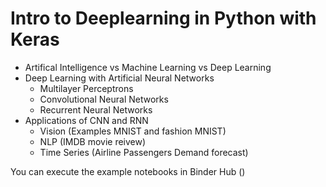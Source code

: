 # Intro to Deeplearning in Python with Keras 

 - Artifical Intelligence vs Machine Learning vs Deep Learning 
 - Deep Learning with Artificial Neural Networks 
   - Multilayer Perceptrons
   - Convolutional Neural Networks
   - Recurrent Neural Networks
 - Applications of CNN and RNN
   - Vision (Examples MNIST and fashion MNIST)
   - NLP (IMDB movie reivew)
   - Time Series (Airline Passengers Demand forecast)

You can execute the example notebooks in Binder Hub ()

